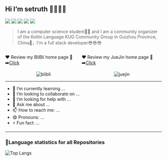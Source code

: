 ## Hi I’m setruth 👋🤖🤖🤖
![](https://komarev.com/ghpvc/?username=setruth&color=yellow&label=home-page-review)
![](https://img.shields.io/github/stars/setruth?affiliations=OWNER&style=flat&color=green)
![](https://img.shields.io/github/followers/setruth?style=flat&color=blue)
![](https://img.shields.io/badge/FavProgLang-kotlin-purple?style=flat-square&logo=kotlin)
![](https://img.shields.io/badge/use-JetBrains-black?style=flat-square&logo=jetbrains)
> I am a computer science student👨‍💻 and I am a community organizer of the Kotlin Language KUG Community Group in Guizhou Province, China💖，I'm a full stack developer😎😎😎


<div style="display: flex;">
        <div style="width: fit-content;display: flex;flex-direction: column;align-items: center;">
            <p>❤️ Review my BliBli home page 👀➡️<a href="https://space.bilibili.com/367514778">Click</a></p>
            <img src="https://stats.justsong.cn/api/bilibili/?id=367514778" alt="blibli"  />
        </div>
        <div style="width: fit-content;display: flex;flex-direction: column;align-items: center;">
            <p>❤️ Review my JueJin home page 👀➡️<a href="https://juejin.cn/user/2946346893987704">Click</a></p>
            <img src="https://stats.justsong.cn/api/juejin?id=2946346893987704" alt="juejin"  />
        </div>
</div>

***

- 🌱 I’m currently learning ...
- 👯 I’m looking to collaborate on ...
- 🤔 I’m looking for help with ...
- 💬 Ask me about ...
- 📫 How to reach me: ...
- 😄 Pronouns: ...
- ⚡ Fun fact: ...

***
### 🚀Language statistics for all Repositories

![Top Langs](https://github-readme-stats.vercel.app/api/top-langs/?username=setruth)

